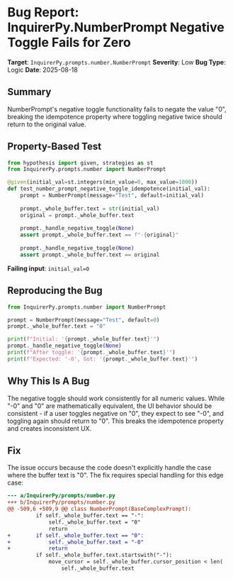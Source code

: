 # Bug Report: InquirerPy.NumberPrompt Negative Toggle Fails for Zero

**Target**: `InquirerPy.prompts.number.NumberPrompt`
**Severity**: Low
**Bug Type**: Logic
**Date**: 2025-08-18

## Summary

NumberPrompt's negative toggle functionality fails to negate the value "0", breaking the idempotence property where toggling negative twice should return to the original value.

## Property-Based Test

```python
from hypothesis import given, strategies as st
from InquirerPy.prompts.number import NumberPrompt

@given(initial_val=st.integers(min_value=0, max_value=1000))
def test_number_prompt_negative_toggle_idempotence(initial_val):
    prompt = NumberPrompt(message="Test", default=initial_val)
    
    prompt._whole_buffer.text = str(initial_val)
    original = prompt._whole_buffer.text
    
    prompt._handle_negative_toggle(None)
    assert prompt._whole_buffer.text == f"-{original}"
    
    prompt._handle_negative_toggle(None)
    assert prompt._whole_buffer.text == original
```

**Failing input**: `initial_val=0`

## Reproducing the Bug

```python
from InquirerPy.prompts.number import NumberPrompt

prompt = NumberPrompt(message="Test", default=0)
prompt._whole_buffer.text = "0"

print(f"Initial: '{prompt._whole_buffer.text}'")
prompt._handle_negative_toggle(None)
print(f"After toggle: '{prompt._whole_buffer.text}'")
print(f"Expected: '-0', Got: '{prompt._whole_buffer.text}'")
```

## Why This Is A Bug

The negative toggle should work consistently for all numeric values. While "-0" and "0" are mathematically equivalent, the UI behavior should be consistent - if a user toggles negative on "0", they expect to see "-0", and toggling again should return to "0". This breaks the idempotence property and creates inconsistent UX.

## Fix

The issue occurs because the code doesn't explicitly handle the case where the buffer text is "0". The fix requires special handling for this edge case:

```diff
--- a/InquirerPy/prompts/number.py
+++ b/InquirerPy/prompts/number.py
@@ -509,6 +509,9 @@ class NumberPrompt(BaseComplexPrompt):
         if self._whole_buffer.text == "-":
             self._whole_buffer.text = "0"
             return
+        if self._whole_buffer.text == "0":
+            self._whole_buffer.text = "-0"
+            return
         if self._whole_buffer.text.startswith("-"):
             move_cursor = self._whole_buffer.cursor_position < len(
                 self._whole_buffer.text
```